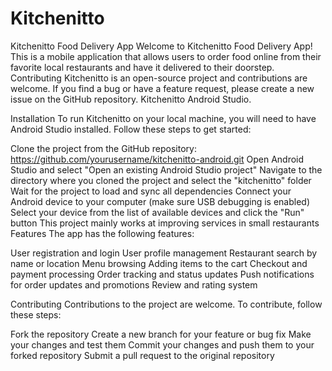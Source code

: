 # Kitchenitto

Kitchenitto Food Delivery App
Welcome to Kitchenitto Food Delivery App! This is a mobile application that allows users to order food online from their favorite local restaurants and have it delivered to their doorstep.
Contributing
Kitchenitto is an open-source project and contributions are welcome. If you find a bug or have a feature request, please create a new issue on the GitHub repository. Kitchenitto Android Studio.



Installation
To run Kitchenitto on your local machine, you will need to have Android Studio installed. Follow these steps to get started:

Clone the project from the GitHub repository: https://github.com/yourusername/kitchenitto-android.git
Open Android Studio and select "Open an existing Android Studio project"
Navigate to the directory where you cloned the project and select the "kitchenitto" folder
Wait for the project to load and sync all dependencies
Connect your Android device to your computer (make sure USB debugging is enabled)
Select your device from the list of available devices and click the "Run" button
 This project mainly works at improving services in small restaurants 
Features
The app has the following features:

User registration and login
User profile management
Restaurant search by name or location
Menu browsing
Adding items to the cart
Checkout and payment processing
Order tracking and status updates
Push notifications for order updates and promotions
Review and rating system

Contributing
Contributions to the project are welcome. To contribute, follow these steps:

Fork the repository
Create a new branch for your feature or bug fix
Make your changes and test them
Commit your changes and push them to your forked repository
Submit a pull request to the original repository
